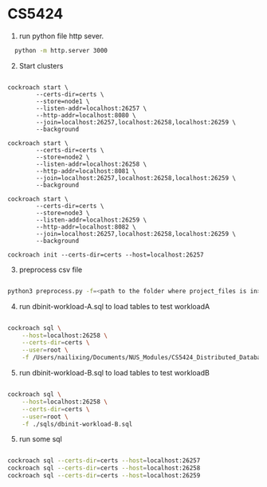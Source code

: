 # CS5424

1. run python file http sever.

```bash
  python -m http.server 3000

```

2. Start clusters

```

cockroach start \
        --certs-dir=certs \
        --store=node1 \
        --listen-addr=localhost:26257 \
        --http-addr=localhost:8080 \
        --join=localhost:26257,localhost:26258,localhost:26259 \
        --background

cockroach start \
        --certs-dir=certs \
        --store=node2 \
        --listen-addr=localhost:26258 \
        --http-addr=localhost:8081 \
        --join=localhost:26257,localhost:26258,localhost:26259 \
        --background

cockroach start \
        --certs-dir=certs \
        --store=node3 \
        --listen-addr=localhost:26259 \
        --http-addr=localhost:8082 \
        --join=localhost:26257,localhost:26258,localhost:26259 \
        --background

cockroach init --certs-dir=certs --host=localhost:26257

```

3. preprocess csv file


```bash

python3 preprocess.py -f=<path to the folder where project_files is in>

```


4. run dbinit-workload-A.sql to load tables to test workloadA


```bash

cockroach sql \
    --host=localhost:26258 \
    --certs-dir=certs \
    --user=root \
    -f /Users/nailixing/Documents/NUS_Modules/CS5424_Distributed_Database/projects/CS5424/sqls/dbinit-workload-A.sql

```


5. run dbinit-workload-B.sql to load tables to test workloadB


```bash

cockroach sql \
    --host=localhost:26258 \
    --certs-dir=certs \
    --user=root \
    -f ./sqls/dbinit-workload-B.sql

```


5. run some sql

```bash

cockroach sql --certs-dir=certs --host=localhost:26257
cockroach sql --certs-dir=certs --host=localhost:26258
cockroach sql --certs-dir=certs --host=localhost:26259

```


